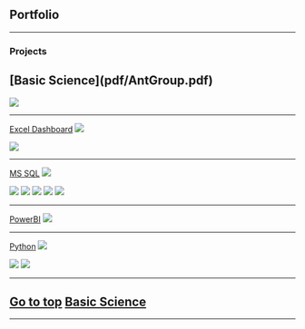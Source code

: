 ## <h2 id="Portfolio">Portfolio</h2>
---

### Projects 

<h2 id="BS">[Basic Science](pdf/AntGroup.pdf)</h2>
<img src="images/AntGroup.jpg?raw=true"/>


---
[Excel Dashboard](pdf/diamonds.xlsx)
<img src="images/Diamonds.jpg?raw=true"/>

<img src="images/Diamonds_Dashboard.jpg?raw=true"/>

---
[MS SQL](pdf/HairSalon_PP.pdf)
<img src="images/HairSalon_Main_SQL.jpg?raw=true"/>

<img src="images/HairSalon_Busiest.jpg?raw=true"/>

<img src="images/HairSalon_Topclients.jpg?raw=true"/>

<img src="images/HairSalon_NoShow.jpg?raw=true"/>

<img src="images/HairSalon_StoredProcedures.jpg?raw=true"/>

<img src="images/HairSalon_Functions.jpg?raw=true"/>


---
[PowerBI](pdf/UK_Accident.pbix)
<img src="images/UKAccidents_PowerBI.jpg?raw=true"/>


---
[Python](pdf/Diamonds_df.pdf)
<img src="images/Diamonds_Python.jpg?raw=true"/>

<img src="images/Diamonds_Python_Results.jpg?raw=true"/>

<img src="images/Diamonds_Python_Feature.jpg?raw=true"/>



---

<a href="#Portfolio">Go to top</a>
<a href="#BS">Basic Science</a>
---




---

